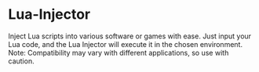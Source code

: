 # Lua-Injector
Inject Lua scripts into various software or games with ease. Just input your Lua code, and the Lua Injector will execute it in the chosen environment.  Note: Compatibility may vary with different applications, so use with caution.
